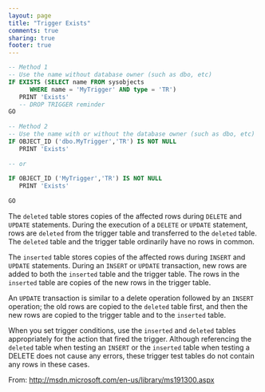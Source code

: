 ```yaml
---
layout: page
title: "Trigger Exists"
comments: true
sharing: true
footer: true
---
```

```sql
-- Method 1
-- Use the name without database owner (such as dbo, etc)
IF EXISTS (SELECT name FROM sysobjects
      WHERE name = 'MyTrigger' AND type = 'TR')
   PRINT 'Exists'
   -- DROP TRIGGER reminder
GO
 
-- Method 2
-- Use the name with or without the database owner (such as dbo, etc)
IF OBJECT_ID ('dbo.MyTrigger','TR') IS NOT NULL
   PRINT 'Exists'
 
-- or 
 
IF OBJECT_ID ('MyTrigger','TR') IS NOT NULL
   PRINT 'Exists'
 
GO
```

The `deleted` table stores copies of the affected rows during `DELETE` and `UPDATE` statements. During the execution of a `DELETE` or `UPDATE` statement, rows are `deleted` from the trigger table and transferred to the `deleted` table. The `deleted` table and the trigger table ordinarily have no rows in common.

The `inserted` table stores copies of the affected rows during `INSERT` and `UPDATE` statements. During an `INSERT` or `UPDATE` transaction, new rows are added to both the `inserted` table and the trigger table. The rows in the `inserted` table are copies of the new rows in the trigger table.

An `UPDATE` transaction is similar to a delete operation followed by an `INSERT` operation; the old rows are copied to the `deleted` table first, and then the new rows are copied to the trigger table and to the `inserted` table.

When you set trigger conditions, use the `inserted` and `deleted` tables appropriately for the action that fired the trigger. Although referencing the `deleted` table when testing an `INSERT` or the `inserted` table when testing a DELETE does not cause any errors, these trigger test tables do not contain any rows in these cases.

From: http://msdn.microsoft.com/en-us/library/ms191300.aspx